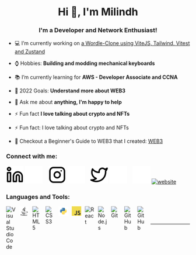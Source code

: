 <h1 align="center">Hi 👋, I'm Milindh</h1>
<h3 align="center">I'm a Developer and Network Enthusiast!</h3>

- 💻 I’m currently working on [a Wordle-Clone using ViteJS, Tailwind, Vitest and Zustand](https://github.com/milindhvijay/Wordle-Clone/tree/vitejs-version)

- ⌚ Hobbies: **Building and modding mechanical keyboards**

- 📚 I’m currently learning for **AWS - Developer Associate and CCNA**

- 🥅 2022 Goals: **Understand more about WEB3**

- 💬 Ask me about **anything, I'm happy to help**

- ⚡ Fun fact **I love talking about crypto and NFTs**

- ⚡ Fun fact: I love talking about crypto and NFTs
- 📝 Checkout a Beginner's Guide to WEB3 that I created: [WEB3](https://tangy-artichoke-dae.notion.site/Beginner-s-Guide-to-WEB3-194627c0b72b474d8248b18c1bb37fc0)

### Connect with me:
[![website](./img/linkedin-light.svg)](https://linkedin.com/in/milindhvijay#gh-light-mode-only)
[![website](./img/linkedin-dark.svg)](https://linkedin.com/in/milindhvijay#gh-dark-mode-only)
&nbsp;&nbsp;
[![website](./img/instagram-light.svg)](https://instagram.com/milindhvijay#gh-light-mode-only)
[![website](./img/instagram-dark.svg)](https://instagram.com/milindhvijay#gh-dark-mode-only)
&nbsp;&nbsp;
[![website](./img/twitter-light.svg)](https://twitter.com/milindhvijay#gh-light-mode-only)
[![website](./img/twitter-dark.svg)](https://twitter.com/milindhvijay#gh-dark-mode-only)
&nbsp;&nbsp;
[![website](./img/discord.svg)](https://twitter.com/milindhvijay#gh-light-mode-only)
[![website](<img height="32" width="32" src="https://cdn.jsdelivr.net/npm/simple-icons@v6/icons/discord.svg" />)](https://twitter.com/milindhvijay#gh-dark-mode-only)

### Languages and Tools:

<img align="left" alt="Visual Studio Code" width="26px" src="https://cdn.jsdelivr.net/gh/devicons/devicon/icons/vscode/vscode-original.svg" style="padding-right:10px;" />
<img align="left" alt="Java" width="26px" src="./img/java.svg" style="padding-right:10px;" />
<img align="left" alt="HTML5" width="26px" src="https://cdn.jsdelivr.net/gh/devicons/devicon/icons/html5/html5-original.svg" style="padding-right:10px;" />
<img align="left" alt="CSS3" width="26px" src="https://cdn.jsdelivr.net/gh/devicons/devicon/icons/css3/css3-original.svg" style="padding-right:10px;" />
<img align="left" alt="Python" width="26px" src="https://raw.githubusercontent.com/github/explore/80688e429a7d4ef2fca1e82350fe8e3517d3494d/topics/python/python.png" style="padding-right:10px;" />
<img align="left" alt="JavaScript" width="26px" src="https://raw.githubusercontent.com/github/explore/80688e429a7d4ef2fca1e82350fe8e3517d3494d/topics/javascript/javascript.png" style="padding-right:10px;" />
<img align="left" alt="React" width="26px" src="https://cdn.jsdelivr.net/gh/devicons/devicon/icons/react/react-original.svg" style="padding-right:10px;" />
<img align="left" alt="Node.js" width="26px" src="https://cdn.jsdelivr.net/gh/devicons/devicon/icons/nodejs/nodejs-original.svg" style="padding-right:10px;" />
<img align="left" alt="Git" width="26px" src="https://cdn.jsdelivr.net/gh/devicons/devicon/icons/git/git-original.svg" style="padding-right:10px;" />
<img align="left" alt="GitHub" width="26px" src="https://user-images.githubusercontent.com/3369400/139447912-e0f43f33-6d9f-45f8-be46-2df5bbc91289.png" style="padding-right:10px;" />
<img align="left" alt="GitHub" width="26px" src="https://user-images.githubusercontent.com/3369400/139448065-39a229ba-4b06-434b-bc67-616e2ed80c8f.png" style="padding-right:10px;" />

<br />
<br />

---